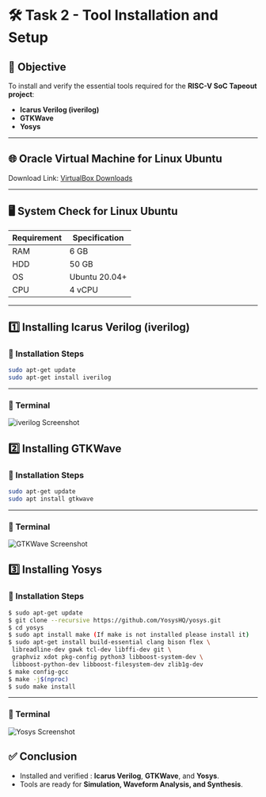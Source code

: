 # 🛠️ Task 2 - Tool Installation and Setup  

## 🎯 Objective  
To install and verify the essential tools required for the **RISC-V SoC Tapeout project**:  
- **Icarus Verilog (iverilog)**  
- **GTKWave**  
- **Yosys**  

---


## 🌐 Oracle Virtual Machine for Linux Ubuntu
Download Link: [VirtualBox Downloads](https://www.virtualbox.org/wiki/Downloads)  

---

## 🖥️ System Check  for Linux Ubuntu

| **Requirement** | **Specification** |
|------------------|--------------------|
| RAM              | 6 GB              |
| HDD              | 50 GB             |
| OS               | Ubuntu 20.04+     |
| CPU              | 4 vCPU            |

---

## 1️⃣ Installing Icarus Verilog (iverilog)  

### 🔹 Installation Steps  
```bash
sudo apt-get update
sudo apt-get install iverilog
```
---
### 🔹 Terminal
![iverilog Screenshot](.Screenshots/iverilog.png)

## 2️⃣ Installing GTKWave  

### 🔹 Installation Steps  
```bash
sudo apt-get update
sudo apt install gtkwave 
```
---
### 🔹 Terminal
![GTKWave Screenshot](.Screenshots/gtkwave.png)

## 3️⃣ Installing Yosys  

### 🔹 Installation Steps  
```bash
$ sudo apt-get update
$ git clone --recursive https://github.com/YosysHQ/yosys.git
$ cd yosys
$ sudo apt install make (If make is not installed please install it)
$ sudo apt-get install build-essential clang bison flex \
 libreadline-dev gawk tcl-dev libffi-dev git \
 graphviz xdot pkg-config python3 libboost-system-dev \
 libboost-python-dev libboost-filesystem-dev zlib1g-dev
$ make config-gcc
$ make -j$(nproc)
$ sudo make install 
```
---
### 🔹 Terminal
![Yosys Screenshot](.Screenshots/yosys.png)




## ✅ Conclusion 
- Installed and verified : **Icarus Verilog**, **GTKWave**, and **Yosys**.  
- Tools are ready for **Simulation, Waveform Analysis, and Synthesis**.  
